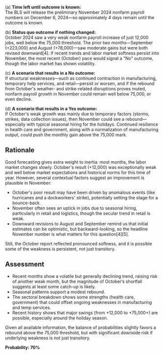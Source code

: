 (a) **Time left until outcome is known:**  
The BLS will release the preliminary November 2024 nonfarm payroll numbers on December 6, 2024—so approximately 4 days remain until the outcome is known.

(b) **Status quo outcome if nothing changed:**  
October 2024 saw a very weak nonfarm payroll increase of just 12,000 jobs, well below the 75,000 threshold. The prior two months—September (+223,000) and August (+78,000)—saw moderate gains but were both revised downward[4]. If recent trends and labor market softness persist into November, the most recent (October) pace would signal a "No" outcome, though the labor market has shown volatility.

(c) **A scenario that results in a No outcome:**  
If structural weaknesses—such as continued contraction in manufacturing, temporary help services, and retail—persist or worsen, and if the rebound from October's weather- and strike-related disruptions proves muted, nonfarm payroll growth in November could remain well below 75,000, or even decline.

(d) **A scenario that results in a Yes outcome:**  
If October's weak growth was mainly due to temporary factors (storms, strikes, data collection issues), then November could see a rebound—especially with typical seasonal hiring for the holidays. Continued resilience in health care and government, along with a normalization of manufacturing output, could push the monthly gain above the 75,000 mark.

## Rationale

Good forecasting gives extra weight to inertia: most months, the labor market changes slowly. October's result (+12,000) was exceptionally weak and well below market expectations and historical norms for this time of year. However, several contextual factors suggest an improvement is plausible in November:

- October's poor result may have been driven by anomalous events (like hurricanes and a dockworkers' strike), potentially setting the stage for a bounce-back.
- November often sees an uptick in jobs due to seasonal hiring, particularly in retail and logistics, though the secular trend in retail is weak.
- Downward revisions to August and September remind us that initial estimates can be optimistic, but backward-looking, so the headline November number is what matters for this question[4][5].

Still, the October report reflected pronounced softness, and it is possible some of the weakness is persistent, not just transitory.

## Assessment

- Recent months show a volatile but generally declining trend, raising risk of another weak month, but the magnitude of October’s shortfall suggests at least some catch-up is likely.
- Seasonal patterns support a modest rebound.
- The sectoral breakdown shows some strengths (health care, government) that could offset ongoing weaknesses in manufacturing and temp services.
- Recent history shows that major swings (from +12,000 to +75,000+) are possible, especially around the holiday season.

Given all available information, the balance of probabilities slightly favors a rebound above the 75,000 threshold, but with significant downside risk if underlying weakness is not just transitory.

**Probability: 70%**